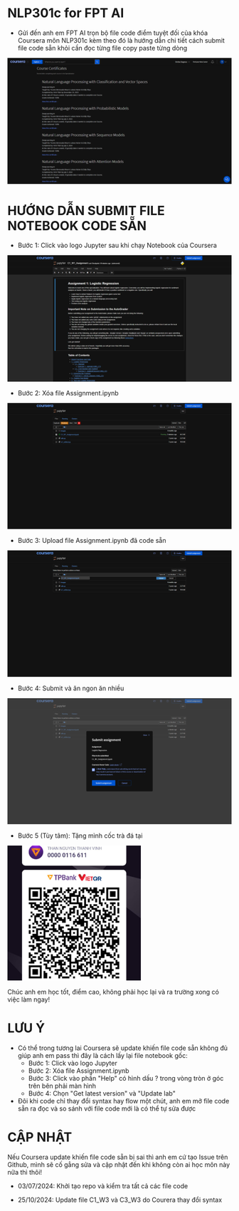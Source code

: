 # NLP301c for FPT AI
- Gửi đến anh em FPT AI trọn bộ file code điểm tuyệt đối của khóa Coursera môn NLP301c kèm theo đó là hướng dẫn chi tiết cách submit file code sẵn khỏi cần đọc từng file copy paste từng dòng
<img src="https://github.com/vinhthanai/NLP301c/blob/main/images/Grade%20Achieved.png">


# HƯỚNG DẪN SUBMIT FILE NOTEBOOK CODE SẴN
- Bước 1: Click vào logo Jupyter sau khi chạy Notebook của Coursera
<img src="https://github.com/vinhthanai/NLP301c/blob/main/images/Step%201.png">

- Bước 2: Xóa file Assignment.ipynb
<img src="https://github.com/vinhthanai/NLP301c/blob/main/images/Step%202.png">

- Bước 3: Upload file Assignment.ipynb đã code sẵn
<img src="https://github.com/vinhthanai/NLP301c/blob/main/images/Step%203.png">

- Bước 4: Submit và ăn ngon ăn nhiều
<img src="https://github.com/vinhthanai/NLP301c/blob/main/images/Step%204.png">

- Bước 5 (Tùy tâm): Tặng mình cốc trà đá tại
<img src="https://github.com/vinhthanai/NLP301c/blob/main/images/Step%205.png" width="300">

Chúc anh em học tốt, điểm cao, không phải học lại và ra trường xong có việc làm ngay!


# LƯU Ý
- Có thể trong tương lai Coursera sẽ update khiến file code sẵn không đủ giúp anh em pass thì đây là cách lấy lại file notebook gốc:
  + Bước 1: Click vào logo Jupyter
  + Bước 2: Xóa file Assignment.ipynb
  + Bước 3: Click vào phần "Help" có hình dấu ? trong vòng tròn ở góc trên bên phải màn hình
  + Bước 4: Chọn "Get latest version" và "Update lab"
- Đôi khi code chỉ thay đổi syntax hay flow một chút, anh em mở file code sẵn ra đọc và so sánh với file code mới là có thể tự sửa được


# CẬP NHẬT
Nếu Coursera update khiến file code sẵn bị sai thì anh em cứ tạo Issue trên Github, mình sẽ cố gẳng sửa và cập nhật đến khi không còn ai học môn này nữa thì thôi!

- 03/07/2024: Khởi tạo repo và kiểm tra tất cả các file code

- 25/10/2024: Update file C1_W3 và C3_W3 do Courera thay đổi syntax
